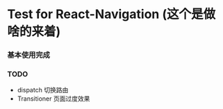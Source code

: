 # Test for React-Navigation (这个是做啥的来着)

### 基本使用完成


### TODO

* dispatch 切换路由
* Transitioner 页面过度效果
